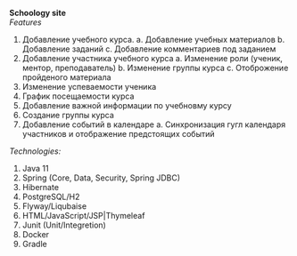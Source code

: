 **Schoology site**<br>
*Features*
1.	Добавление учебного курса.
a.	Добавление учебных материалов
b.	Добавление заданий
c.	Добавление комментариев под заданием
2.	Добавление участника учебного курса
a.	Изменение роли (ученик, ментор, преподаватель)
b.	Изменение группы курса
c.	Отоброжение пройденого материала
3.	Изменение успеваемости ученика
4.	График посещаемости курса
5.	Добавление важной информации по учебновму курсу
6.	Создание группы курса
7.	Добавление событий в календаре
a.	Синхронизация гугл календаря участников и отображение предстоящих событий


*Technologies:*
1. Java 11
2. Spring (Core, Data, Security, Spring JDBC)
3. Hibernate
4. PostgreSQL/H2
5. Flyway/Liqubaise
6. HTML/JavaScript/JSP|Thymeleaf
7. Junit (Unit/Integretion)
8. Docker
9. Gradle